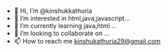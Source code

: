 - 👋 Hi, I’m @kinshukkathuria
- 👀 I’m interested in html,java,javascript...
- 🌱 I’m currently learning java,html ...
- 💞️ I’m looking to collaborate on ...
- 📫 How to reach me kinshukathuria29@gmail.com

<!---
kinshukkathuria/kinshukkathuria is a ✨ special ✨ repository because its `README.md` (this file) appears on your GitHub profile.
You can click the Preview link to take a look at your changes.
--->
